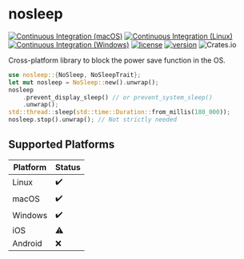 # nosleep

[![Continuous Integration (macOS)](https://github.com/pevers/nosleep/actions/workflows/mac.yml/badge.svg)](https://github.com/pevers/nosleep/actions/workflows/mac.yml) [![Continuous Integration (Linux)](https://github.com/pevers/nosleep/actions/workflows/linux.yaml/badge.svg)](https://github.com/pevers/nosleep/actions/workflows/linux.yaml) [![Continuous Integration (Windows)](https://github.com/pevers/nosleep/actions/workflows/windows.yaml/badge.svg)](https://github.com/pevers/nosleep/actions/workflows/windows.yaml) [![license](https://img.shields.io/crates/l/nosleep?style=flat-square)](https://crates.io/crates/nosleep/) [![version](https://img.shields.io/crates/v/nosleep?style=flat-square)](https://crates.io/crates/nosleep/) ![Crates.io](https://img.shields.io/crates/d/nosleep?style=flat-square)

Cross-platform library to block the power save function in the OS.

```rust
use nosleep::{NoSleep, NoSleepTrait};
let mut nosleep = NoSleep::new().unwrap();
nosleep
    .prevent_display_sleep() // or prevent_system_sleep()
    .unwrap();
std::thread::sleep(std::time::Duration::from_millis(180_000));
nosleep.stop().unwrap(); // Not strictly needed
```

## Supported Platforms

| Platform | Status |
|----------|--------|
| Linux    | ✔️      |
| macOS    | ✔️      |
| Windows  | ✔️      |
| iOS      | ⚠️      |
| Android  | ❌      |